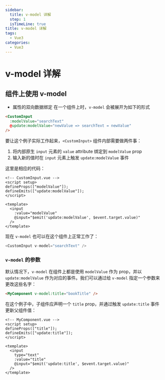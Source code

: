 ```yaml
---
sidebar:
  title: v-model 详解
  step: 1
  isTimeLine: true
title: v-model 详解
tags:
  - Vue3
categories:
  - Vue3
---
```


# v-model 详解

## 组件上使用 v-model

- 属性的双向数据绑定
  在一个组件上时，`v-model` 会被展开为如下的形式

```html
<CustomInput
  :modelValue="searchText"
  @update:modelValue="newValue => searchText = newValue"
/>
```

要让这个例子实际工作起来，`<CustomInput>` 组件内部需要做两件事：

1. 将内部原生 `input` 元素的 `value` attribute 绑定到 `modelValue` prop
2. 输入新的值时在 `input` 元素上触发 `update:modelValue` 事件

这里是相应的代码：

```vue
<!-- CustomInput.vue -->
<script setup>
defineProps(["modelValue"]);
defineEmits(["update:modelValue"]);
</script>

<template>
  <input
    :value="modelValue"
    @input="$emit('update:modelValue', $event.target.value)"
  />
</template>
```

现在 `v-model` 也可以在这个组件上正常工作了：

```js
<CustomInput v-model="searchText" />
```

### `v-model` 的参数

默认情况下，`v-model` 在组件上都是使用 `modelValue` 作为 prop，并以 `update:modelValue` 作为对应的事件。我们可以通过给 `v-model` 指定一个参数来更改这些名字：

```html
<MyComponent v-model:title="bookTitle" />
```

在这个例子中，子组件应声明一个 `title` prop，并通过触发 `update:title` 事件更新父组件值：

```vue
<!-- MyComponent.vue -->
<script setup>
defineProps(["title"]);
defineEmits(["update:title"]);
</script>

<template>
  <input
    type="text"
    :value="title"
    @input="$emit('update:title', $event.target.value)"
  />
</template>
```